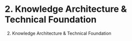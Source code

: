 # 2. Knowledge Architecture & Technical Foundation

2. Knowledge Architecture & Technical Foundation
